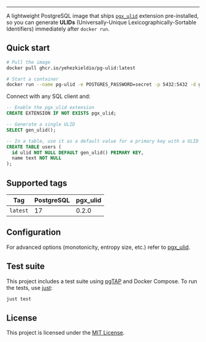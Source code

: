 
---

A lightweight PostgreSQL image that ships [`pgx_ulid`](https://github.com/pksunkara/pgx_ulid) extension pre-installed, so you can generate **ULIDs** (Universally-Unique Lexicographically-Sortable Identifiers) immediately after `docker run`.

## Quick start

```bash
# Pull the image
docker pull ghcr.io/yehezkieldio/pg-ulid:latest

# Start a container
docker run --name pg-ulid -e POSTGRES_PASSWORD=secret -p 5432:5432 -d ghcr.io/yehezkieldio/pg-ulid
```

Connect with any SQL client and:

```sql
-- Enable the pgx_ulid extension
CREATE EXTENSION IF NOT EXISTS pgx_ulid;

-- Generate a single ULID
SELECT gen_ulid();

-- In a table, use it as a default value for a primary key with a ULID type
CREATE TABLE users (
  id ulid NOT NULL DEFAULT gen_ulid() PRIMARY KEY,
  name text NOT NULL
);
```

## Supported tags

| Tag        | PostgreSQL | pgx_ulid |
|------------|------------|----------|
| `latest`   | 17         | 0.2.0    |


## Configuration

For advanced options (monotonicity, entropy size, etc.) refer to [pgx_ulid](https://github.com/pksunkara/pgx_ulid).

## Test suite

This project includes a test suite using [pgTAP](https://pgtap.org/) and Docker Compose. To run the tests, use [just](https://just.systems/):

```bash
just test
```

## License

This project is licensed under the [MIT License](LICENSE).